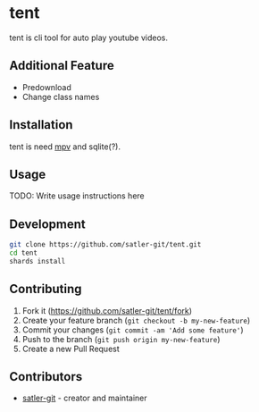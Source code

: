 # tent

tent is cli tool for auto play youtube videos.

## Additional Feature

- Predownload
- Change class names

## Installation

tent is need [mpv](https://github.com/mpv-player/mpv) and sqlite(?).

## Usage

TODO: Write usage instructions here

## Development

```bash
git clone https://github.com/satler-git/tent.git
cd tent
shards install
```

## Contributing

1. Fork it (<https://github.com/satler-git/tent/fork>)
2. Create your feature branch (`git checkout -b my-new-feature`)
3. Commit your changes (`git commit -am 'Add some feature'`)
4. Push to the branch (`git push origin my-new-feature`)
5. Create a new Pull Request

## Contributors

- [satler-git](https://github.com/satler-git) - creator and maintainer
